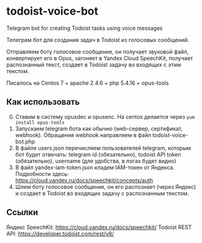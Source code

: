 # todoist-voice-bot
Telegram bot for creating Todoist tasks using voice messages

Телеграм бот для создания задач в Todoist из голосовых сообщений.

Отправляем боту голосовое сообщение, он получает звуковой файл, конвертирует его в Opus, загоняет в Yandex Cloud SpeechKit, получает распознанный текст, создает в Todoist задачу во входящих с этим текстом.

Писалось на Centos 7 + apache 2.4.6 + php 5.4.16 + opus-tools

## Как использовать
0. Ставим в систему opusdec и opusenc. На centos делается через `yum install opus-tools`
1. Запускаем telegram бота как обычно (web-сервер, сертификат, webhook). Обращения webhook направляем в файл todoist-voice-bot.php
2. В файле users.json перечисляем пользователей telegram, которым бот будет отвечать: telegram id (обязательно), todoist API token (обязательно), username (для удобства, в логах будет видно)
3. В файл yandex-iam-token.json кладем IAM-токен от Яндекса. Подробности здесь: https://cloud.yandex.ru/docs/speechkit/concepts/auth
4. Шлем боту голосовое сообщение, он его распознает (через Яндекс) и создает в Todoist во входящих задачу с распознанным текстом.

## Ссылки
Яндекс SpeechKit: https://cloud.yandex.ru/docs/speechkit/
Todoist REST API: https://developer.todoist.com/rest/v8/
